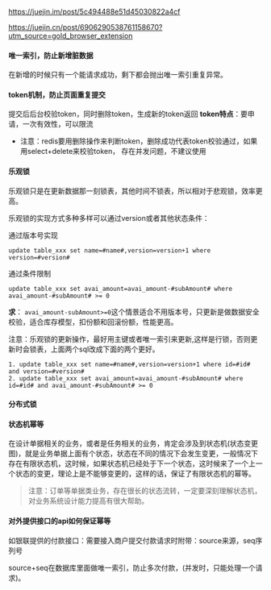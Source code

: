 https://juejin.im/post/5c494488e51d45030822a4cf

https://juejin.cn/post/6906290538761158670?utm_source=gold_browser_extension

#### 唯一索引，防止新增脏数据

在新增的时候只有一个能请求成功，剩下都会抛出唯一索引重复异常。

#### token机制，防止页面重复提交

提交后后台校验token，同时删除token，生成新的token返回 **token特点**：要申请，一次有效性，可以限流

- 注意：redis要用删除操作来判断token，删除成功代表token校验通过，如果用select+delete来校验token， 存在并发问题，不建议使用

#### 乐观锁

乐观锁只是在更新数据那一刻锁表，其他时间不锁表，所以相对于悲观锁，效率更高。

乐观锁的实现方式多种多样可以通过version或者其他状态条件：

通过版本号实现

```
update table_xxx set name=#name#,version=version+1 where version=#version#
```

通过条件限制

```
update table_xxx set avai_amount=avai_amount-#subAmount# where avai_amount-#subAmount# >= 0
```

**求**： `avai_amount-subAmount>=0`这个情景适合不用版本号，只更新是做数据安全校验，适合库存模型，扣份额和回滚份额，性能更高。



注意：乐观锁的更新操作，最好用主键或者唯一索引来更新,这样是行锁，否则更新时会锁表，上面两个sql改成下面的两个更好。

```
1. update table_xxx set name=#name#,version=version+1 where id=#id# and version=#version#
2. update table_xxx set avai_amount=avai_amount-#subAmount# where id=#id# and avai_amount-#subAmount# >= 0

```

#### 分布式锁



#### 状态机幂等

在设计单据相关的业务，或者是任务相关的业务，肯定会涉及到状态机(状态变更图)，就是业务单据上面有个状态，状态在不同的情况下会发生变更，一般情况下存在有限状态机，这时候，如果状态机已经处于下一个状态，这时候来了一个上一个状态的变更，理论上是不能够变更的，这样的话，保证了有限状态机的幂等。

> 注意：订单等单据类业务，存在很长的状态流转，一定要深刻理解状态机，对业务系统设计能力提高有很大帮助。





#### 对外提供接口的api如何保证幂等

如银联提供的付款接口：需要接入商户提交付款请求时附带：source来源，seq序列号

source+seq在数据库里面做唯一索引，防止多次付款，(并发时，只能处理一个请求)。







